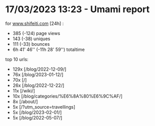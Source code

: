# 17/03/2023 13:23 - Umami report
for www.shifeiti.com [24h] :

 - 385 (-124) page views
 - 143 (-38) uniques
 - 111 (-33) bounces
 - 6h 41' 46'' (-11h 28' 59'') totaltime


top 10 urls:
 - 129x [/blog/2022-12-09/]
 - 76x [/blog/2023-01-12/]
 - 70x [/]
 - 26x [/blog/2022-12-22/]
 - 11x [/wiki/]
 - 10x [/blog/categories/%E6%8A%80%E6%9C%AF/]
 - 8x [/about/]
 - 5x [/?utm_source=travellings]
 - 5x [/blog/2023-02-01/]
 - 5x [/blog/2022-05-07/]


